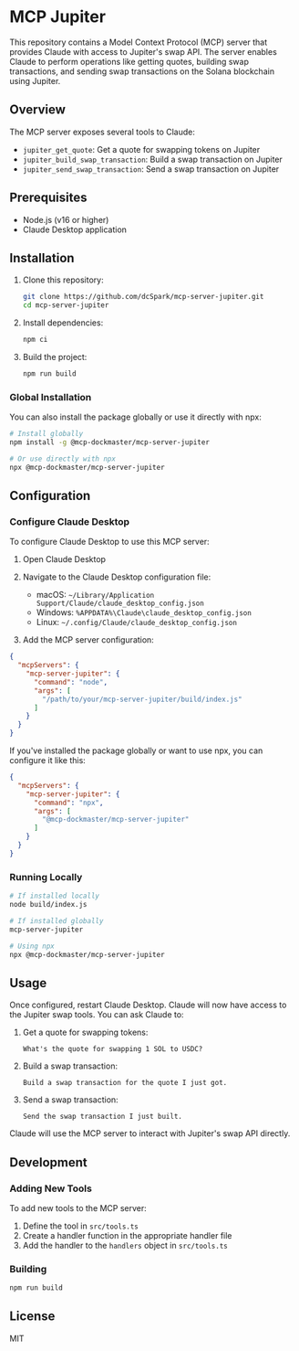 # MCP Jupiter

This repository contains a Model Context Protocol (MCP) server that provides Claude with access to Jupiter's swap API. The server enables Claude to perform operations like getting quotes, building swap transactions, and sending swap transactions on the Solana blockchain using Jupiter.

## Overview

The MCP server exposes several tools to Claude:

- `jupiter_get_quote`: Get a quote for swapping tokens on Jupiter
- `jupiter_build_swap_transaction`: Build a swap transaction on Jupiter
- `jupiter_send_swap_transaction`: Send a swap transaction on Jupiter

## Prerequisites

- Node.js (v16 or higher)
- Claude Desktop application

## Installation

1. Clone this repository:
   ```bash
   git clone https://github.com/dcSpark/mcp-server-jupiter.git
   cd mcp-server-jupiter
   ```

2. Install dependencies:
   ```bash
   npm ci
   ```

3. Build the project:
   ```bash
   npm run build
   ```

### Global Installation

You can also install the package globally or use it directly with npx:

```bash
# Install globally
npm install -g @mcp-dockmaster/mcp-server-jupiter

# Or use directly with npx
npx @mcp-dockmaster/mcp-server-jupiter
```

## Configuration

### Configure Claude Desktop

To configure Claude Desktop to use this MCP server:

1. Open Claude Desktop
2. Navigate to the Claude Desktop configuration file:
   - macOS: `~/Library/Application Support/Claude/claude_desktop_config.json`
   - Windows: `%APPDATA%\Claude\claude_desktop_config.json`
   - Linux: `~/.config/Claude/claude_desktop_config.json`

3. Add the MCP server configuration:

```json
{
  "mcpServers": {
    "mcp-server-jupiter": {
      "command": "node",
      "args": [
        "/path/to/your/mcp-server-jupiter/build/index.js"
      ]
    }
  }
}
```

If you've installed the package globally or want to use npx, you can configure it like this:

```json
{
  "mcpServers": {
    "mcp-server-jupiter": {
      "command": "npx",
      "args": [
        "@mcp-dockmaster/mcp-server-jupiter"
      ]
    }
  }
}
```

### Running Locally

```bash
# If installed locally
node build/index.js

# If installed globally
mcp-server-jupiter

# Using npx
npx @mcp-dockmaster/mcp-server-jupiter
```

## Usage

Once configured, restart Claude Desktop. Claude will now have access to the Jupiter swap tools. You can ask Claude to:

1. Get a quote for swapping tokens:
   ```
   What's the quote for swapping 1 SOL to USDC?
   ```

2. Build a swap transaction:
   ```
   Build a swap transaction for the quote I just got.
   ```

3. Send a swap transaction:
   ```
   Send the swap transaction I just built.
   ```

Claude will use the MCP server to interact with Jupiter's swap API directly.

## Development

### Adding New Tools

To add new tools to the MCP server:

1. Define the tool in `src/tools.ts`
2. Create a handler function in the appropriate handler file
3. Add the handler to the `handlers` object in `src/tools.ts`

### Building

```bash
npm run build
```

## License

MIT
